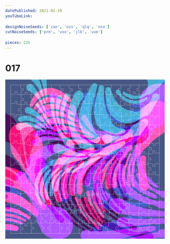 ```yaml
---
datePublished: 2021-02-19
youTubeLink: 

designNoiseSeeds: ['zao', 'ozs', 'qlq', 'osa']
cutNoiseSeeds: ['prm', 'vxo', 'jlb', 'vue']

pieces: 225
---
```


# 017

![canvas](result/017_zao-ozs-qlq-osa_prm-vxo-jlb-vue.png?raw=true)
